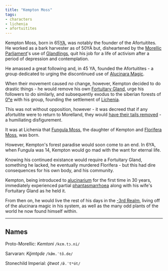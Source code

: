 ```yaml
---
title: "Kempton Moss"
tags:
- characters
- lichenia
- afortuitites
---
```

Kempton Moss, born in 65[YA](timeline/years-ago.md), was notably the founder of the Afortuitites. He worked as a bark harvester as of 50YA but, disheartened by the [Morellic Parliament](cultures/morellic/morelland/parliament.md)'s use of [Glandlings](fauna/artificial/glandlings.md), quit his job for a life of activism after a period of depression and contemplation.

He amassed a great following and, in 45 YA, founded the Afortuitites - a group dedicated to urging the discontinued use of [Alucinara Magic](alucinara/alucinarium.md).

When their movement caused *no* change, however, Kempton decided to do drastic things - he would remove his own [Fortuitary Gland](fauna/biology/fortuitary-gland.md), urge his followers to do similarly, and subsequently exodus to the siberian forests of [0°e](locations/0th-realm.md) with his group, founding the settlement of [Lichenia](cultures/lichenian/lichenia.md).

This was not without opposition, however - it was decreed that if any afortuitite were to return to Morelland, they would [have their tails removed](cultures/morellic/tail-removal.md) - a humiliating disfigurement.

It was at Lichenia that [Fungula Moss](characters/lichenia/fungula-moss.md), the daughter of Kempton and [Florifera Moss](characters/lichenia/florifera-moss.md), was born.

However, Kempton's forest paradise would soon come to an end. In 6YA, when Fungula was 14, Kempton would go mad with the want for eternal life.

Knowing his continued existance would require a Fortuitary Gland, something he lacked, he eventually murdered Florifera - but this had dire consequences for his own body, and his community.

Kempton, being introduced to [alucinarium](alucinara/alucinarium.md) for the first time in 30 years, immediately experienced partial [phantasmarrhoea](illnesses/phantasmarrhoea.md) along with his wife's Fortuitary Gland as he held it.

From then on, he would live the rest of his days in the [-3rd Realm](locations/-3rd-realm.md), living off of the alucinara magic in his system, as well as the many odd plants of the world he now found himself within.

---
## Names
Proto-Morellic: *Kemtoni* `/kɛm.tɔ.ni/`

Sarvaran: *Kǫ̈mtǫde* `/kø̃m.ˈtõ.de/`

Stonechild Imperial: *ǫ̈twot* `/ø̃.ˈtʷót/`